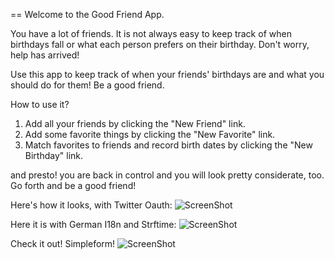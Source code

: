 == Welcome to the Good Friend App.

You have a lot of friends. It is not always easy to keep track of when birthdays fall or what each person prefers on their birthday. Don't worry, help has arrived!

Use this app to keep track of when your friends' birthdays are and what you should do for them! Be a good friend.

How to use it?

1. Add all your friends by clicking the "New Friend" link.
2. Add some favorite things by clicking the "New Favorite" link.
3. Match favorites to friends and record birth dates by clicking the "New Birthday" link.

and presto! you are back in control and you will look pretty considerate, too. Go forth and be a good friend!

Here's how it looks, with Twitter Oauth:
![ScreenShot](https://raw.github.com/emmath/good_friend/master/lib/assets/Good_Friend.png)

Here it is with German I18n and Strftime:
![ScreenShot](https://raw.github.com/emmath/good_friend/master/lib/assets/deutsch.png)

Check it out! Simpleform!
![ScreenShot](https://raw.github.com/emmath/good_friend/master/lib/assets/simpleform.png)
